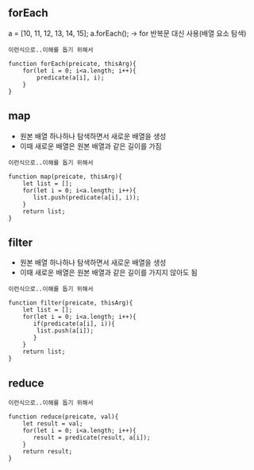## forEach

a = [10, 11, 12, 13, 14, 15];
a.forEach(); -> for 반복문 대신 사용(배열 요소 탐색)

`이런식으로..이해를 돕기 위해서`

```
function forEach(preicate, thisArg){
    for(let i = 0; i<a.length; i++){
        predicate(a[i], i);
    }
}
```

## map

- 원본 배열 하나하나 탐색하면서 새로운 배열을 생성
- 이때 새로운 배열은 원본 배열과 같은 길이를 가짐

`이런식으로..이해를 돕기 위해서`

```
function map(preicate, thisArg){
    let list = [];
    for(let i = 0; i<a.length; i++){
       list.push(predicate(a[i], i));
    }
    return list;
}
```

## filter

- 원본 배열 하나하나 탐색하면서 새로운 배열을 생성
- 이때 새로운 배열은 원본 배열과 같은 길이를 가지지 않아도 됨

`이런식으로..이해를 돕기 위해서`

```
function filter(preicate, thisArg){
    let list = [];
    for(let i = 0; i<a.length; i++){
       if(predicate(a[i], i)){
        list.push(a[i]);
       }
    }
    return list;
}
```

## reduce

`이런식으로..이해를 돕기 위해서`

```
function reduce(preicate, val){
    let result = val;
    for(let i = 0; i<a.length; i++){
       result = predicate(result, a[i]);
    }
    return result;
}
```
